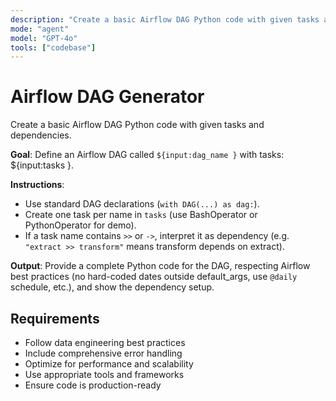 ```yaml
---
description: "Create a basic Airflow DAG Python code with given tasks and dependencies."
mode: "agent"
model: "GPT-4o"
tools: ["codebase"]
---
```


# Airflow DAG Generator

Create a basic Airflow DAG Python code with given tasks and dependencies.

**Goal**: Define an Airflow DAG called `${input:dag_name }` with tasks: ${input:tasks }.

**Instructions**:
- Use standard DAG declarations (`with DAG(...) as dag:`).
- Create one task per name in `tasks` (use BashOperator or PythonOperator for demo).
- If a task name contains `>>` or `->`, interpret it as dependency (e.g. `"extract >> transform"` means transform depends on extract).

**Output**: Provide a complete Python code for the DAG, respecting Airflow best practices (no hard-coded dates outside default_args, use `@daily` schedule, etc.), and show the dependency setup.


## Requirements
- Follow data engineering best practices
- Include comprehensive error handling
- Optimize for performance and scalability
- Use appropriate tools and frameworks
- Ensure code is production-ready